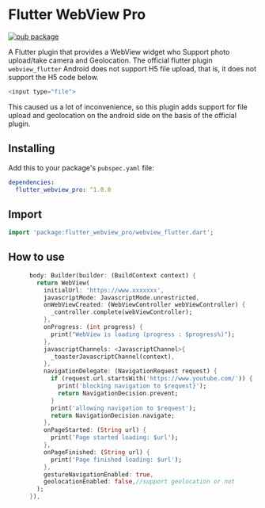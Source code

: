 # Flutter WebView Pro

[![pub package](https://img.shields.io/badge/pub-v1.0.0-orange)](https://pub.dartlang.org/packages/flutter_webview_pro)

A Flutter plugin that provides a WebView widget   who Support photo upload/take camera and Geolocation.
The official flutter plugin `webview_flutter` Android does not support H5 file upload, that is, it does not support the H5 code below.

```dart
<input type="file">
```

This caused us a lot of inconvenience, so this plugin adds support for file upload and geolocation on the android side on the basis of the official plugin.


## Installing

Add this to your package's `pubspec.yaml` file:

```yaml
dependencies:
  flutter_webview_pro: ^1.0.0
```

## Import

```dart
import 'package:flutter_webview_pro/webview_flutter.dart';
```

## How to use

```dart
      body: Builder(builder: (BuildContext context) {
        return WebView(
          initialUrl: 'https://www.xxxxxxx',
          javascriptMode: JavascriptMode.unrestricted,
          onWebViewCreated: (WebViewController webViewController) {
            _controller.complete(webViewController);
          },
          onProgress: (int progress) {
            print("WebView is loading (progress : $progress%)");
          },
          javascriptChannels: <JavascriptChannel>{
            _toasterJavascriptChannel(context),
          },
          navigationDelegate: (NavigationRequest request) {
            if (request.url.startsWith('https://www.youtube.com/')) {
              print('blocking navigation to $request}');
              return NavigationDecision.prevent;
            }
            print('allowing navigation to $request');
            return NavigationDecision.navigate;
          },
          onPageStarted: (String url) {
            print('Page started loading: $url');
          },
          onPageFinished: (String url) {
            print('Page finished loading: $url');
          },
          gestureNavigationEnabled: true,
          geolocationEnabled: false,//support geolocation or not
        );
      }),
```


